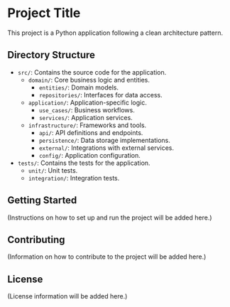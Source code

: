 # Project Title

This project is a Python application following a clean architecture pattern.

## Directory Structure

- `src/`: Contains the source code for the application.
  - `domain/`: Core business logic and entities.
    - `entities/`: Domain models.
    - `repositories/`: Interfaces for data access.
  - `application/`: Application-specific logic.
    - `use_cases/`: Business workflows.
    - `services/`: Application services.
  - `infrastructure/`: Frameworks and tools.
    - `api/`: API definitions and endpoints.
    - `persistence/`: Data storage implementations.
    - `external/`: Integrations with external services.
    - `config/`: Application configuration.
- `tests/`: Contains the tests for the application.
  - `unit/`: Unit tests.
  - `integration/`: Integration tests.

## Getting Started

(Instructions on how to set up and run the project will be added here.)

## Contributing

(Information on how to contribute to the project will be added here.)

## License

(License information will be added here.)

